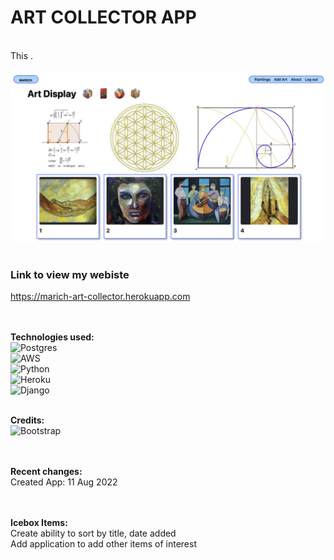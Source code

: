 # ART COLLECTOR APP
</br>
This .</br>
</br>
<img src="./main_app/static/images/app-screen-shot.png" alt="Website Screenshot.">
</br></br>

### Link to view my webiste</br>
https://marich-art-collector.herokuapp.com</br>
</br></br>

__Technologies used:__
</br>
![Postgres](https://img.shields.io/badge/postgres-%23316192.svg?style=for-the-badge&logo=postgresql&logoColor=white)
</br>
![AWS](https://img.shields.io/badge/AWS-%23FF9900.svg?style=for-the-badge&logo=amazon-aws&logoColor=white)
</br>
![Python](https://img.shields.io/badge/python-3670A0?style=for-the-badge&logo=python&logoColor=ffdd54)
</br>
![Heroku](https://img.shields.io/badge/heroku-%23430098.svg?style=for-the-badge&logo=heroku&logoColor=white)
</br>
![Django](https://img.shields.io/badge/django-%23092E20.svg?style=for-the-badge&logo=django&logoColor=white)
</br></br>

__Credits:__</br>
![Bootstrap](https://img.shields.io/badge/bootstrap-%23563D7C.svg?style=for-the-badge&logo=bootstrap&logoColor=white)
</br>
</br></br>

__Recent changes:__</br>
Created App: 11 Aug 2022</br>
</br></br>

__Icebox Items:__</br>
Create ability to sort by title, date added</br>
Add application to add other items of interest</br>
